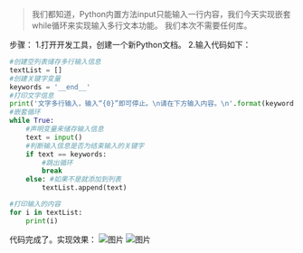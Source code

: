 > 我们都知道，Python内置方法input只能输入一行内容，我们今天实现嵌套while循环来实现输入多行文本功能。
我们本次不需要任何库。

步骤：
1.打开开发工具，创建一个新Python文档。
2.输入代码如下：

```python
#创建空列表储存多行输入信息
textList = []
#创建关键字变量
keywords = '__end__'
#打印文字信息
print('文字多行输入，输入“{0}”即可停止。\n请在下方输入内容。\n'.format(keywords))
#嵌套循环
while True:
	#声明变量来储存输入信息
	text = input()
	#判断输入信息是否为结束输入的关键字
	if text == keywords:
		#跳出循环
		break
	else: #如果不是就添加到列表
		textList.append(text)

#打印输入的内容
for i in textList:
	print(i)
```
代码完成了。实现效果：
![图片](https://pic.2ge.org/cdn/?url=https://img-blog.csdnimg.cn/20200728140137286.png?x-oss-process=image/watermark,type_ZmFuZ3poZW5naGVpdGk,shadow_10,text_aHR0cHM6Ly9ibG9nLmNzZG4ubmV0L1BhbkRhb3hpMjAyMA==,size_16,color_FFFFFF,t_70)
![图片](https://pic.2ge.org/cdn/?url=https://img-blog.csdnimg.cn/20200728140213427.png?x-oss-process=image/watermark,type_ZmFuZ3poZW5naGVpdGk,shadow_10,text_aHR0cHM6Ly9ibG9nLmNzZG4ubmV0L1BhbkRhb3hpMjAyMA==,size_16,color_FFFFFF,t_70)


